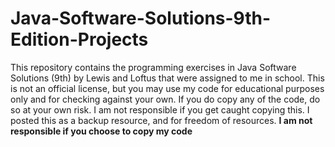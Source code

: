 # Java-Software-Solutions-9th-Edition-Projects
This repository contains the programming exercises in Java Software Solutions (9th) by Lewis and Loftus that were assigned to me in school.  This is not an official license, but you may use my code for educational purposes only and for checking against your own.  If you do copy any of the code, do so at your own risk.  I am not responsible if you get caught copying this.  I posted this as a backup resource, and for freedom of resources.
**I am not responsible if you choose to copy my code**
